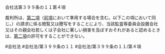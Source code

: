 会社法第３９９条の１１第４項

裁判所は、[第二項](会社法＿＿＿＿第３９９条の１１第２項)（[前項](会社法＿＿＿＿第３９９条の１１第３項)において準用する場合を含む。以下この項において同じ。）の請求に係る閲覧又は謄写をすることにより、当該監査等委員会設置会社又はその親会社若しくは子会社に著しい損害を及ぼすおそれがあると認めるときは、[第二項](会社法＿＿＿＿第３９９条の１１第２項)の許可をすることができない。

#会社法
#会社法/第３９９条の１１
#会社法/第３９９条の１１/第４項
